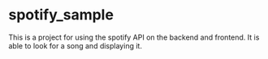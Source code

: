 # spotify_sample
This is a project for using the spotify API on the backend and frontend. It is able to look for a song and displaying it.
